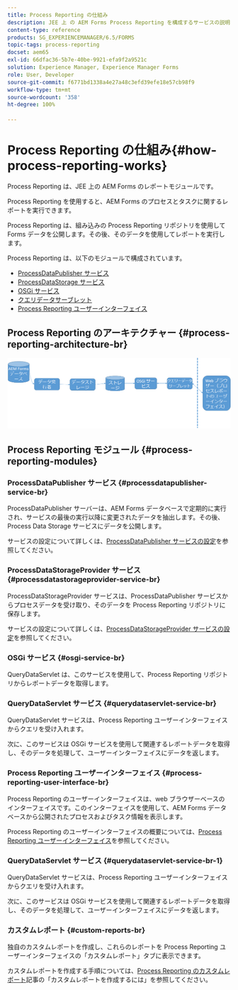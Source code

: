 ```yaml
---
title: Process Reporting の仕組み
description: JEE 上 の AEM Forms Process Reporting を構成するサービスの説明と Process Reporting UI の概要
content-type: reference
products: SG_EXPERIENCEMANAGER/6.5/FORMS
topic-tags: process-reporting
docset: aem65
exl-id: 66dfac36-5b7e-40be-9921-efa9f2a9521c
solution: Experience Manager, Experience Manager Forms
role: User, Developer
source-git-commit: f6771bd1338a4e27a48c3efd39efe18e57cb98f9
workflow-type: tm+mt
source-wordcount: '358'
ht-degree: 100%

---
```


# Process Reporting の仕組み{#how-process-reporting-works}

Process Reporting は、JEE 上の AEM Forms のレポートモジュールです。

Process Reporting を使用すると、AEM Forms のプロセスとタスクに関するレポートを実行できます。

Process Reporting は、組み込みの Process Reporting リポジトリを使用して Forms データを公開します。その後、そのデータを使用してレポートを実行します。

Process Reporting は、以下のモジュールで構成されています。

* [ProcessDataPublisher サービス](#processdatapublisher-service-br-p)
* [ProcessDataStorage サービス](#processdatastorageprovider-service-br-p)
* [OSGi サービス](#osgi-service-br-p)
* [クエリデータサーブレット](#querydataservlet-service-br-p)
* [Process Reporting ユーザーインターフェイス](#process-reporting-user-interface-br-p)

## Process Reporting のアーキテクチャー {#process-reporting-architecture-br}

![processreportingarchitecture](assets/processreportingarchitecture.png)

## Process Reporting モジュール {#process-reporting-modules}

### ProcessDataPublisher サービス {#processdatapublisher-service-br}

ProcessDataPublisher サーバーは、AEM Forms データベースで定期的に実行され、サービスの最後の実行以降に変更されたデータを抽出します。その後、Process Data Storage サービスにデータを公開します。

サービスの設定について詳しくは、[ProcessDataPublisher サービスの設定](/help/forms/using/process-reporting/install-start-process-reporting.md#p-reportconfiguration-service-p)を参照してください。

### ProcessDataStorageProvider サービス {#processdatastorageprovider-service-br}

ProcessDataStorageProvider サービスは、ProcessDataPublisher サービスからプロセスデータを受け取り、そのデータを Process Reporting リポジトリに保存します。

サービスの設定について詳しくは、[ProcessDataStorageProvider サービスの設定](/help/forms/using/process-reporting/install-start-process-reporting.md#p-to-configure-the-process-reporting-repository-locations-p)を参照してください。

### OSGi サービス {#osgi-service-br}

QueryDataServlet は、このサービスを使用して、Process Reporting リポジトリからレポートデータを取得します。

### QueryDataServlet サービス {#querydataservlet-service-br}

QueryDataServlet サービスは、Process Reporting ユーザーインターフェイスからクエリを受け入れます。

次に、このサービスは OSGi サービスを使用して関連するレポートデータを取得し、そのデータを処理して、ユーザーインターフェイスにデータを返します。

### Process Reporting ユーザーインターフェイス {#process-reporting-user-interface-br}

Process Reporting のユーザーインターフェイスは、web ブラウザーベースのインターフェイスです。このインターフェイスを使用して、AEM Forms データベースから公開されたプロセスおよびタスク情報を表示します。

Process Reporting のユーザーインターフェイスの概要については、[Process Reporting ユーザーインターフェイス](/help/forms/using/process-reporting/introduction-process-reporting.md)を参照してください。

### QueryDataServlet サービス {#querydataservlet-service-br-1}

QueryDataServlet サービスは、Process Reporting ユーザーインターフェイスからクエリを受け入れます。

次に、このサービスは OSGi サービスを使用して関連するレポートデータを取得し、そのデータを処理して、ユーザーインターフェイスにデータを返します。

### カスタムレポート {#custom-reports-br}

独自のカスタムレポートを作成し、これらのレポートを Process Reporting ユーザーインターフェイスの「カスタムレポート」タブに表示できます。

カスタムレポートを作成する手順については、[Process Reporting のカスタムレポート](/help/forms/using/process-reporting/process-reporting-custom-reports.md)記事の「カスタムレポートを作成するには」を参照してください。
